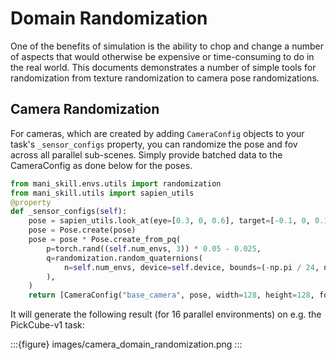 # Domain Randomization

One of the benefits of simulation is the ability to chop and change a number of aspects that would otherwise be expensive or time-consuming to do in the real world. This documents demonstrates a number of simple tools for randomization from texture randomization to camera pose randomizations.

## Camera Randomization

For cameras, which are created by adding `CameraConfig` objects to your task's `_sensor_configs` property, you can randomize the pose and fov across all parallel sub-scenes. Simply provide batched data to the CameraConfig as done below for the poses.

```python
from mani_skill.envs.utils import randomization
from mani_skill.utils import sapien_utils
@property
def _sensor_configs(self):
    pose = sapien_utils.look_at(eye=[0.3, 0, 0.6], target=[-0.1, 0, 0.1])
    pose = Pose.create(pose)
    pose = pose * Pose.create_from_pq(
        p=torch.rand((self.num_envs, 3)) * 0.05 - 0.025,
        q=randomization.random_quaternions(
            n=self.num_envs, device=self.device, bounds=(-np.pi / 24, np.pi / 24)
        ),
    )
    return [CameraConfig("base_camera", pose, width=128, height=128, fov=np.pi / 2, near=0.01, far=100)]
```

It will generate the following result (for 16 parallel environments) on e.g. the PickCube-v1 task:

:::{figure} images/camera_domain_randomization.png
:::
